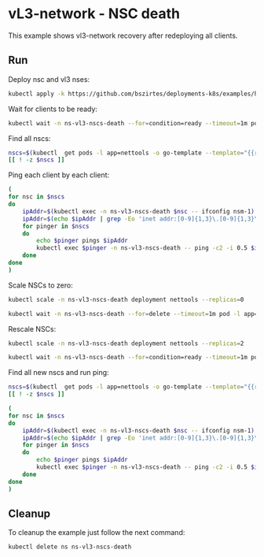 # vL3-network - NSC death

This example shows vl3-network recovery after redeploying all clients.


## Run

Deploy nsc and vl3 nses:
```bash
kubectl apply -k https://github.com/bszirtes/deployments-k8s/examples/heal/vl3-nscs-death?ref=v0.1.36
```

Wait for clients to be ready:
```bash
kubectl wait -n ns-vl3-nscs-death --for=condition=ready --timeout=1m pod -l app=nettools
```

Find all nscs:
```bash
nscs=$(kubectl  get pods -l app=nettools -o go-template --template="{{range .items}}{{.metadata.name}} {{end}}" -n ns-vl3-nscs-death)
[[ ! -z $nscs ]]
```

Ping each client by each client:
```bash
(
for nsc in $nscs
do
    ipAddr=$(kubectl exec -n ns-vl3-nscs-death $nsc -- ifconfig nsm-1) || exit
    ipAddr=$(echo $ipAddr | grep -Eo 'inet addr:[0-9]{1,3}\.[0-9]{1,3}\.[0-9]{1,3}\.[0-9]{1,3}'| cut -c 11-)
    for pinger in $nscs
    do
        echo $pinger pings $ipAddr
        kubectl exec $pinger -n ns-vl3-nscs-death -- ping -c2 -i 0.5 $ipAddr || exit
    done
done
)
```

Scale NSCs to zero:
```bash
kubectl scale -n ns-vl3-nscs-death deployment nettools --replicas=0
```
```bash
kubectl wait -n ns-vl3-nscs-death --for=delete --timeout=1m pod -l app=nettools
```

Rescale NSCs:
```bash
kubectl scale -n ns-vl3-nscs-death deployment nettools --replicas=2
```
```bash
kubectl wait -n ns-vl3-nscs-death --for=condition=ready --timeout=1m pod -l app=nettools
```

Find all new nscs and run ping:
```bash
nscs=$(kubectl  get pods -l app=nettools -o go-template --template="{{range .items}}{{.metadata.name}} {{end}}" -n ns-vl3-nscs-death)
[[ ! -z $nscs ]]
```
```bash
(
for nsc in $nscs
do
    ipAddr=$(kubectl exec -n ns-vl3-nscs-death $nsc -- ifconfig nsm-1) || exit
    ipAddr=$(echo $ipAddr | grep -Eo 'inet addr:[0-9]{1,3}\.[0-9]{1,3}\.[0-9]{1,3}\.[0-9]{1,3}'| cut -c 11-)
    for pinger in $nscs
    do
        echo $pinger pings $ipAddr
        kubectl exec $pinger -n ns-vl3-nscs-death -- ping -c2 -i 0.5 $ipAddr || exit
    done
done
)
```

## Cleanup

To cleanup the example just follow the next command:
```bash
kubectl delete ns ns-vl3-nscs-death
```
